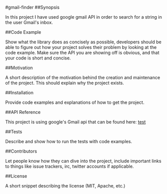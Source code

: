 #gmail-finder
##Synopsis

In this project I have used google gmail API in order to search for a string in the user Gmail's inbox.

##Code Example

Show what the library does as concisely as possible, developers should be able to figure out how your project solves their problem by looking at the code example. Make sure the API you are showing off is obvious, and that your code is short and concise.

##Motivation

A short description of the motivation behind the creation and maintenance of the project. This should explain why the project exists.

##Installation

Provide code examples and explanations of how to get the project.

##API Reference

This project is using google's Gmail api that can be found here:
<a href="https://developers.google.com/gmail/api/quickstart/python">test</a>

##Tests

Describe and show how to run the tests with code examples.

##Contributors

Let people know how they can dive into the project, include important links to things like issue trackers, irc, twitter accounts if applicable.

##License

A short snippet describing the license (MIT, Apache, etc.)
